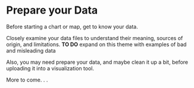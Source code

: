 # Prepare your Data

Before starting a chart or map, get to know your data.

Closely examine your data files to understand their meaning, sources of origin, and limitations. **TO DO** expand on this theme with examples of bad and misleading data

Also, you may need prepare your data, and maybe clean it up a bit, before uploading it into a visualization tool.

More to come. . .

